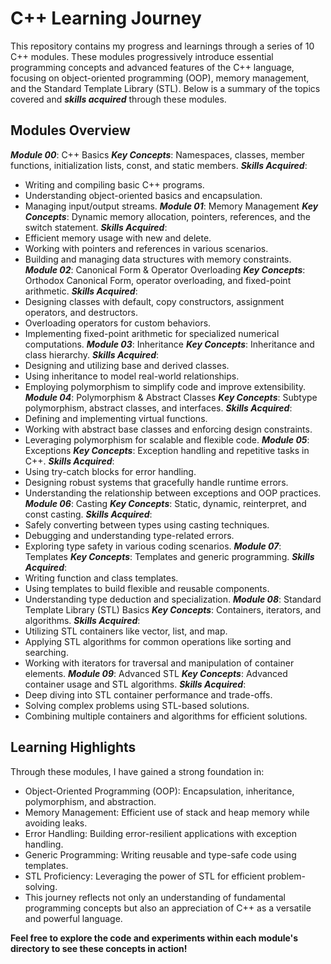 # C++ Learning Journey
This repository contains my progress and learnings through a series of 10 C++ modules. These modules progressively introduce essential programming concepts and advanced features of the C++ language, focusing on object-oriented programming (OOP), memory management, and the Standard Template Library (STL). Below is a summary of the topics covered and ***skills acquired*** through these modules.

## Modules Overview
***Module 00***: C++ Basics
***Key Concepts***: Namespaces, classes, member functions, initialization lists, const, and static members.
***Skills Acquired***:
- Writing and compiling basic C++ programs.
- Understanding object-oriented basics and encapsulation.
- Managing input/output streams.
***Module 01***: Memory Management
***Key Concepts***: Dynamic memory allocation, pointers, references, and the switch statement.
***Skills Acquired***:
- Efficient memory usage with new and delete.
- Working with pointers and references in various scenarios.
- Building and managing data structures with memory constraints.
***Module 02***: Canonical Form & Operator Overloading
***Key Concepts***: Orthodox Canonical Form, operator overloading, and fixed-point arithmetic.
***Skills Acquired***:
- Designing classes with default, copy constructors, assignment operators, and destructors.
- Overloading operators for custom behaviors.
- Implementing fixed-point arithmetic for specialized numerical computations.
***Module 03***: Inheritance
***Key Concepts***: Inheritance and class hierarchy.
***Skills Acquired***:
- Designing and utilizing base and derived classes.
- Using inheritance to model real-world relationships.
- Employing polymorphism to simplify code and improve extensibility.
***Module 04***: Polymorphism & Abstract Classes
***Key Concepts***: Subtype polymorphism, abstract classes, and interfaces.
***Skills Acquired***:
- Defining and implementing virtual functions.
- Working with abstract base classes and enforcing design constraints.
- Leveraging polymorphism for scalable and flexible code.
***Module 05***: Exceptions
***Key Concepts***: Exception handling and repetitive tasks in C++.
***Skills Acquired***:
- Using try-catch blocks for error handling.
- Designing robust systems that gracefully handle runtime errors.
- Understanding the relationship between exceptions and OOP practices.
***Module 06***: Casting
***Key Concepts***: Static, dynamic, reinterpret, and const casting.
***Skills Acquired***:
- Safely converting between types using casting techniques.
- Debugging and understanding type-related errors.
- Exploring type safety in various coding scenarios.
***Module 07***: Templates
***Key Concepts***: Templates and generic programming.
***Skills Acquired***:
- Writing function and class templates.
- Using templates to build flexible and reusable components.
- Understanding type deduction and specialization.
***Module 08***: Standard Template Library (STL) Basics
***Key Concepts***: Containers, iterators, and algorithms.
***Skills Acquired***:
- Utilizing STL containers like vector, list, and map.
- Applying STL algorithms for common operations like sorting and searching.
- Working with iterators for traversal and manipulation of container elements.
***Module 09***: Advanced STL
***Key Concepts***: Advanced container usage and STL algorithms.
***Skills Acquired***:
- Deep diving into STL container performance and trade-offs.
- Solving complex problems using STL-based solutions.
- Combining multiple containers and algorithms for efficient solutions.

## Learning Highlights
Through these modules, I have gained a strong foundation in:

- Object-Oriented Programming (OOP): Encapsulation, inheritance, polymorphism, and abstraction.
- Memory Management: Efficient use of stack and heap memory while avoiding leaks.
- Error Handling: Building error-resilient applications with exception handling.
- Generic Programming: Writing reusable and type-safe code using templates.
- STL Proficiency: Leveraging the power of STL for efficient problem-solving.
- This journey reflects not only an understanding of fundamental programming concepts but also an appreciation of C++ as a versatile and powerful language.

**Feel free to explore the code and experiments within each module's directory to see these concepts in action!**